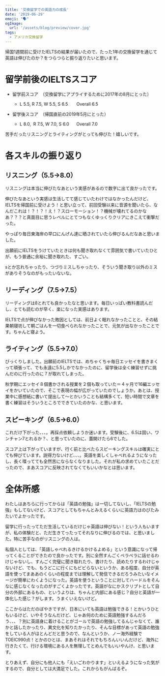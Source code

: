 ```yaml
---
title: '交換留学での英語力の成長'
date: '2019-06-29'
emoji: "🗣"
ogImage:
  url: '/assets/blog/preview/cover.jpg'
tags:
  - アメリカ交換留学 
---
```


帰国1週間前に受けたIELTSの結果が届いたので、たった1年の交換留学を通じて英語は伸びたのか？をつらつらと振り返りたいと思います。

# 留学前後のIELTSスコア

- 留学前スコア　（交換留学にアプライするために2017年の8月にとった）
  - L 5.5, R 7.5, W 5.5, S 6.5       Overall 6.5

- 留学後スコア　（帰国直前の2019年5月にとった）
  - L 8.0,  R 7.5, W 7.0, S 6.0      Overall 7.0

苦手だったリスニングとライティングがとっても伸びた！嬉しいです。

# 各スキルの振り返り

## リスニング（5.5→8.0）

リスニングは本当に伸びたなあという実感があるので数字に出て良かったです。

伸びたなあという実感は生活してて感じていたわけではなかったんだけど、IELTSを帰国前に受けよう！と思い立って、前回受験以来に音源を聞いたら、なんだこれは！？！？！え！？スローモーション！？機械が壊れてるのかなあ？？？と真面目に思うレベルにとてつもなくゆっくりクリアにきこえて衝撃だった。

やっぱり毎日東海岸の早口にんげん達に晒されていたら伸びるんだなあと思いました。

出願前にIELTSをうけていたときは何も聞き取れなくて雰囲気で書いていたひとが、もう普通に余裕に聞き取れた、すごい。

sとか忘れちゃったり、つづりミスしちゃったり、そういう聞き取り以外のミスがありそうなのがもったいないな。

## リーディング（7.5→7.5）

リーディングは8とれても良かったなと思います。毎日いっぱい教科書読んだし、とても読むのが早く、楽になった実感はあります。

IELTSで点が伸びなかった敗因としては、前日よく眠れなかったことと、その結果朝寝坊して朝ごはんを一切食べられなかったことで、元気が出なかったことです。ちゃんと寝よう。

## ライティング（5.5→7.0）

びっくりしました。出願前のIELTSでは、めちゃくちゃ毎日エッセイを書きまくって頑張って、でも永遠に5.5しかでなかったのに、留学後は全く練習せずに挑んだのに行ったのに７が取れてしまった。

秋学期にエッセイ８個書かされる授業を２個も取っていた＝４ヶ月で16編エッセイをかいていたので、そこで表現の幅が広がっていたのでしょうか。あとは、授業中に感想紙に書いて提出して〜とかいうことも結構多くて、短い時間で文章を書く練習はそういうところでできていたのかな、と思います。

## スピーキング（6.5→6.0）

これだけ下がった、、、。再採点依頼しようか迷います。受験後に、6.5は固い、ワンチャン7とれるか？、と思っていたのに、蓋開けたら6でした。

スコア上は下がっていますが、行く前と比べたらスピーキングスキルは確実にとても伸びています。説得力ないけど、、、。英語を楽しくしゃべれるようになったし、長く喋ってても全然苦にならなくなりました。それが私の求めていたことだったので、まあスコアに反映されてなくてもいいかなとは思います。

# 全体所感

わたしはあちらに行ってからは「英語の勉強」は一切してないし、「IELTSの勉強」もしてないけど、スコアとしてもちゃんとみえるくらいに英語力はのびたみたいでよかったです。

留学に行ったってただ生活しているだけじゃ英語は伸びない！という人もいますが、私の体験だと、ただ生きてったってそれなりに伸びるのでは、と思いました。特に苦手なのがリスニングの人は。

私個人としては、「英語しゃべれるきけるかけるよめる」という意識になって帰ってくることができたので良かったです。別に全然すんごくペラペラに話せるわけじゃないし、すんごく完璧に聞き取れたり、書けたり、読めたりするわけじゃないけど、でも、もうどこに行くにもビビらないというか、ある程度、自分が英語を使ってまああのくらいの程度までは理解して発信できるだろうみたいなイメージが簡単にわくようになった。英語を使うということに対してハードルをそんなに感じなくなったのがすごくよかったです。英語がなにかスクリプトとして自分の外部にあるもの、というよりは、ちゃんと内部にある感じ？自分と英語が一体化した感じ？がします。うまくいえないけど。

ここからはただのぼやきですが、日本にいても英語は勉強できる！とかいうひともいるけど、いやそうなんだけど、じゃあ何のために英語勉強するんだろう、、、？別に英語身に着けることがゴールで英語の勉強してるんじゃなくて、誰かと話したかったり、異文化を知りたかったり、そんな目標があって英語の勉強をしている人がほとんどだと思うので、なんというか、ノー海外経験でTOEIC990点！とかのひとは、まあそれはそれでもちろんいいんだけど、海外に行きたくて、行ける環境にある人を無理してとめんでもいいやんけ、と思います。

とりあえず、自分にも他人にも「えいごわかります」といえるようになった気がするので、自分としては大満足でした。これからもがんばるぞ。